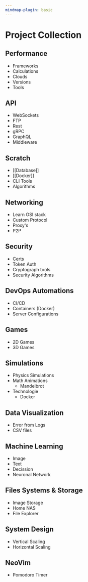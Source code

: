 ```yaml
---
mindmap-plugin: basic
---
```


# Project Collection

## Performance
- Frameworks
- Calculations
- Clouds
- Versions
- Tools

## API
- WebSockets
- FTP
- Rest
- gRPC
- GraphQL
- Middleware

## Scratch
- [[Database]]
- [[Docker]]
- CLI Tools
- Algorithms

## Networking
- Learn OSI stack
- Custom Protocol
- Proxy's
- P2P

## Security
- Certs
- Token Auth
- Cryptograph tools
- Security Algorithms

## DevOps Automations
- CI/CD
- Containers (Docker)
- Server Configurations

## Games
- 2D Games
- 3D Games

## Simulations
- Physics Simulations
- Math Animations
	- Mandelbrot
- Technologie
	- Docker

## Data Visualization
- Error from Logs
- CSV files

## Machine Learning
- Image
- Text
- Decission
- Neuronal Network

## Files Systems & Storage
- Image Storage
- Home NAS
- File Explorer

## System Design
- Vertical Scaling
- Horizontal Scaling

## NeoVim
- Pomodoro Timer